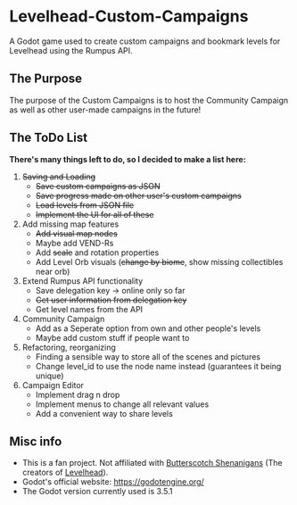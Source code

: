 # Levelhead-Custom-Campaigns
A Godot game used to create custom campaigns and bookmark levels for Levelhead using the Rumpus API.
## The Purpose
The purpose of the Custom Campaigns is to host the Community Campaign as well as other user-made campaigns in the future!
## The ToDo List
**There's many things left to do, so I decided to make a list here:**
1. ~~Saving and Loading~~
   * ~~Save custom campaigns as JSON~~
   * ~~Save progress made on other user's custom campaigns~~
   * ~~Load levels from JSON file~~
   * ~~Implement the UI for all of these~~
2. Add missing map features
   * ~~Add visual map nodes~~
   * Maybe add VEND-Rs
   * Add ~~scale~~ and rotation properties
   * Add Level Orb visuals (~~change by biome~~, show missing collectibles near orb)
3. Extend Rumpus API functionality
   * Save delegation key -> online only so far
   * ~~Get user information from delegation key~~
   * Get level names from the API
4. Community Campaign
   * Add as a Seperate option from own and other people's levels
   * Maybe add custom stuff if people want to
5. Refactoring, reorganizing
   * Finding a sensible way to store all of the scenes and pictures
   * Change level_id to use the node name instead (guarantees it being unique)
6. Campaign Editor
   * Implement drag n drop
   * Implement menus to change all relevant values
   * Add a convenient way to share levels

## Misc info
* This is a fan project. Not affiliated with [Butterscotch Shenanigans](https://www.bscotch.net/ "Butterscotch Shenanigan's official website") (The creators of [Levelhead](https://www.bscotch.net/games/levelhead "Levelhead's official site")).
* Godot's official website: https://godotengine.org/
* The Godot version currently used is 3.5.1

